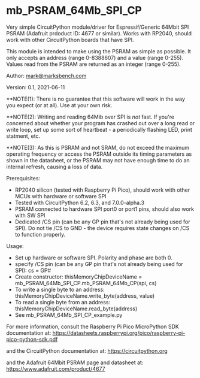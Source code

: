 # mb_PSRAM_64Mb_SPI_CP

Very simple CircuitPython module/driver for Espressif/Generic 64Mbit SPI PSRAM (Adafruit prdoduct ID: 4677 or similar). Works with RP2040, should work with other CircuitPython boards that have SPI.

This module is intended to make using the PSRAM as simple as possible. It only accepts an address (range 0-8388607) and a value (range 0-255). Values read from the PSRAM are returned as an integer (range 0-255).

Author: mark@marksbench.com

Version: 0.1, 2021-06-11

**NOTE(1): There is no guarantee that this software will work in the way you expect (or at all). Use at your own risk.

**NOTE(2): Writing and reading 64Mib over SPI is _not_ fast. If you're concerned about whether your program has crashed out over a long read or write loop, set up some sort of heartbeat - a periodically flashing LED, print statment, etc.

**NOTE(3): As this is PSRAM and not SRAM, do not exceed the maximum operating frequency or access the PSRAM outside its timing parameters as shown in the datasheet, or the PSRAM may not have enough time to do an internal refresh, causing a loss of data.

Prerequisites:
- RP2040 silicon (tested with Raspberry Pi Pico), should work with other MCUs with hardware or software SPI
- Tested with CircuitPython 6.2, 6.3, and 7.0.0-alpha.3
- PSRAM connected to hardware SPI port0 or port1 pins, should also work with SW SPI
- Dedicated /CS pin (can be any GP pin that's not already being used for SPI). Do not tie /CS to
  GND - the device requires state changes on /CS to function properly.

Usage:
- Set up hardware or software SPI. Polarity and phase are both 0.
- specify /CS pin (can be any GP pin that's not already being used for SPI):
  cs = GP#
- Create constructor:
  thisMemoryChipDeviceName = mb_PSRAM_64Mb_SPI_CP.mb_PSRAM_64Mb_CP(spi, cs)
- To write a single byte to an address:
  thisMemoryChipDeviceName.write_byte(address, value)
- To read a single byte from an address:
  thisMemoryChipDeviceName.read_byte(address)
- See mb_PSRAM_64Mb_SPI_CP_example.py

For more information, consult the Raspberry Pi Pico MicroPython SDK documentation at:
  https://datasheets.raspberrypi.org/pico/raspberry-pi-pico-python-sdk.pdf

and the CircuitPython documentation at:
  https://circuitpython.org

and the Adafruit 64Mbit PSRAM page and datasheet at:
  https://www.adafruit.com/product/4677
